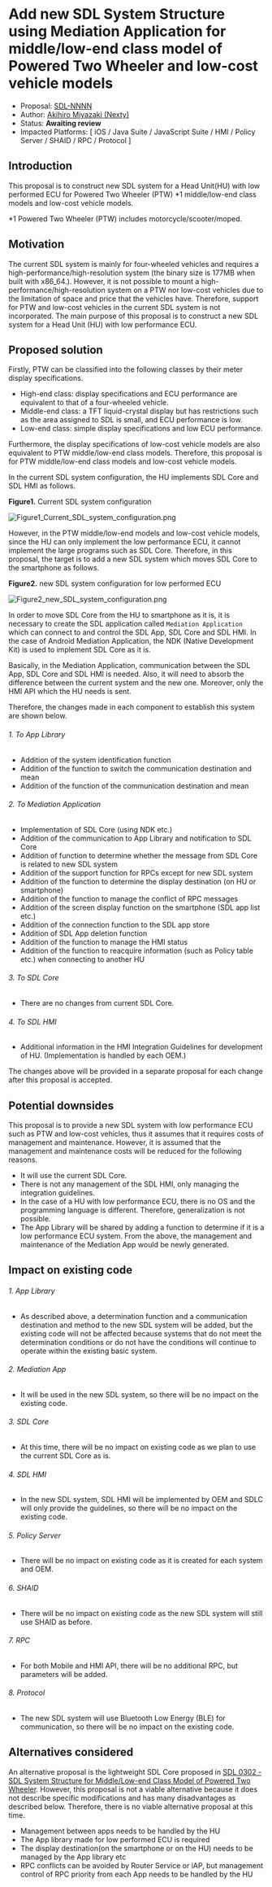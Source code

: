 # Add new SDL System Structure using Mediation Application for middle/low-end class model of Powered Two Wheeler and low-cost vehicle models

* Proposal: [SDL-NNNN](NNNN-Add-new-SDL-System-Structure-using-Mediation-Application.md)
* Author: [Akihiro Miyazaki (Nexty)](https://github.com/Akihiro-Miyazaki)
* Status: **Awaiting review**
* Impacted Platforms: [ iOS / Java Suite / JavaScript Suite / HMI / Policy Server / SHAID / RPC / Protocol ]

## Introduction

This proposal is to construct new SDL system for a Head Unit(HU) with low performed ECU for Powered Two Wheeler (PTW) *1 middle/low-end class models and low-cost vehicle models.

*1 Powered Two Wheeler (PTW) includes motorcycle/scooter/moped.


## Motivation

The current SDL system is mainly for four-wheeled vehicles and requires a high-performance/high-resolution system (the binary size is 177MB when built with x86_64.). However, it is not possible to mount a high-performance/high-resolution system on a PTW nor low-cost vehicles due to the limitation of space and price that the vehicles have. Therefore, support for PTW and low-cost vehicles in the current SDL system is not incorporated. The main purpose of this proposal is to construct a new SDL system for a Head Unit (HU) with low performance ECU.


## Proposed solution

Firstly, PTW can be classified into the following classes by their meter display specifications.
 - High-end class: display specifications and ECU performance are equivalent to that of a four-wheeled vehicle.
 - Middle-end class: a TFT liquid-crystal display but has restrictions such as the area assigned to SDL is small, and ECU performance is low.
 - Low-end class: simple display specifications and low ECU performance.

Furthermore, the display specifications of low-cost vehicle models are also equivalent to PTW middle/low-end class models. Therefore, this proposal is for PTW middle/low-end class models and low-cost vehicle models.

In the current SDL system configuration, the HU implements SDL Core and SDL HMI as follows.

<b>Figure1.</b> Current SDL system configuration

![Figure1_Current_SDL_system_configuration.png](../assets/proposals/NNNN-Add-new-SDL-System-Structure-using-Mediation-Application/Figure1_Current_SDL_system_configuration.png)

However, in the PTW middle/low-end models and low-cost vehicle models, since the HU can only implement the low performance ECU, it cannot implement the large programs such as SDL Core. Therefore, in this proposal, the target is to add a new SDL system which moves SDL Core to the smartphone as follows.

<b>Figure2.</b> new SDL system configuration for low performed ECU

![Figure2_new_SDL_system_configuration.png](../assets/proposals/NNNN-Add-new-SDL-System-Structure-using-Mediation-Application/Figure2_new_SDL_system_configuration.png)

In order to move SDL Core from the HU to smartphone as it is, it is necessary to create the SDL application called `Mediation Application` which can connect to and control the SDL App, SDL Core and SDL HMI. In the case of Android Mediation Application, the NDK (Native Development Kit) is used to implement SDL Core as it is.

Basically, in the Mediation Application, communication between the SDL App, SDL Core and SDL HMI is needed. Also, it will need to absorb the difference between the current system and the new one. Moreover, only the HMI API which the HU needs is sent.

Therefore, the changes made in each component to establish this system are shown below.

###### 1. To App Library
 - Addition of the system identification function
 - Addition of the function to switch the communication destination and mean
 - Addition of the function of the communication destination and mean

###### 2. To Mediation Application
 - Implementation of SDL Core (using NDK etc.)
 - Addition of the communication to App Library and notification to SDL Core
 - Addition of function to determine whether the message from SDL Core is related to new SDL system
 - Addition of the support function for RPCs except for new SDL system
 - Addition of the function to determine the display destination (on HU or smartphone)
 - Addition of the function to manage the conflict of RPC messages
 - Addition of the screen display function on the smartphone (SDL app list etc.)
 - Addition of the connection function to the SDL app store
 - Addition of SDL App deletion function
 - Addition of the function to manage the HMI status
 - Addition of the function to reacquire information (such as Policy table etc.) when connecting to another HU

###### 3. To SDL Core
 - There are no changes from current SDL Core.

###### 4. To SDL HMI
 - Additional information in the HMI Integration Guidelines for development of HU. (Implementation is handled by each OEM.)

The changes above will be provided in a separate proposal for each change after this proposal is accepted.

## Potential downsides

This proposal is to provide a new SDL system with low performance ECU such as PTW and low-cost vehicles, thus it assumes that it requires costs of management and maintenance.
However, it is assumed that the management and maintenance costs will be reduced for the following reasons.
 - It will use the current SDL Core.
 - There is not any management of the SDL HMI, only managing the integration guidelines.
 - In the case of a HU with low performance ECU, there is no OS and the programming language is different. Therefore, generalization is not possible.
 - The App Library will be shared by adding a function to determine if it is a low performance ECU system.
From the above, the management and maintenance of the Mediation App would be newly generated.


## Impact on existing code

###### 1. App Library
 - As described above, a determination function and a communication destination and method to the new SDL system will be added, but the existing code will not be affected because systems that do not meet the determination conditions or do not have the conditions will continue to operate within the existing basic system.

###### 2. Mediation App
 - It will be used in the new SDL system, so there will be no impact on the existing code.

###### 3. SDL Core
 - At this time, there will be no impact on existing code as we plan to use the current SDL Core as is.

###### 4. SDL HMI
 - In the new SDL system, SDL HMI will be implemented by OEM and SDLC will only provide the guidelines, so there will be no impact on the existing code.

###### 5. Policy Server
 - There will be no impact on existing code as it is created for each system and OEM.

###### 6. SHAID
 - There will be no impact on existing code as the new SDL system will still use SHAID as before.

###### 7. RPC
 - For both Mobile and HMI API, there will be no additional RPC, but parameters will be added.

###### 8. Protocol
 - The new SDL system will use Bluetooth Low Energy (BLE) for communication, so there will be no impact on the existing code.


## Alternatives considered

An alternative proposal is the lightweight SDL Core proposed in [SDL 0302 - SDL System Structure for Middle/Low-end Class Model of Powered Two Wheeler](https://github.com/smartdevicelink/sdl_evolution/issues/1004).
However, this proposal is not a viable alternative because it does not describe specific modifications and has many disadvantages as described below. Therefore, there is no viable alternative proposal at this time.
 - Management between apps needs to be handled by the HU
 - The App library made for low performed ECU is required
 - The display destination(on the smartphone or on the HU) needs to be managed by the App library etc
 - RPC conflicts can be avoided by Router Service or iAP, but management control of RPC priority from each App needs to be handled by the HU
 
